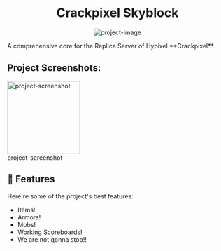 <h1 align="center" id="title">Crackpixel Skyblock</h1>

<p align="center"><img src="https://i.ibb.co/fX9MCj0/download.jpg" alt="project-image"></p>

<p id="description">A comprehensive core for the Replica Server of Hypixel **Crackpixel**</p>

<h2>Project Screenshots:</h2>

<img src="https://i.ibb.co/0nyq93b/image.png" alt="project-screenshot" width="166" height="166/">

<img src="https://i.ibb.co/RcgZWNj/image.png" alt="project-screenshot" width="354" height="16/">

  
  
<h2>🧐 Features</h2>

Here're some of the project's best features:

*   Items!
*   Armors!
*   Mobs!
*   Working Scoreboards!
*   We are not gonna stop!!
